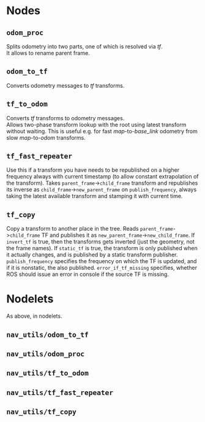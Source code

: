 # Nodes

## `odom_proc`
Splits odometry into two parts, one of which is resolved via *tf*.<br>
It allows to rename parent frame. 

## `odom_to_tf`
Converts odometry messages to *tf* transforms.

## `tf_to_odom`
Converts *tf* transforms to odometry messages.<br>
Allows two-phase transform lookup with the root using latest transform without waiting.
This is useful e.g. for fast *map*-to-*base_link* odometry from slow *map*-to-*odom* transforms.

## `tf_fast_repeater`
Use this if a transform you have needs to be republished on a higher frequency
always with current timestamp (to allow constant extrapolation of the transform).
Takes `parent_frame`->`child_frame` transform and republishes its inverse as
`child_frame`->`new_parent_frame` on `publish_frequency`, always taking the
latest available transform and stamping it with current time.

## `tf_copy`
Copy a transform to another place in the tree. Reads `parent_frame`->`child_frame`
TF and publishes it as `new_parent_frame`->`new_child_frame`. If `invert_tf` is true,
then the transforms gets inverted (just the geometry, not the frame names).
If `static_tf` is true, the transform is only published when it actually changes,
and is published by a static transform publisher. `publish_frequency` specifies the
frequency on which the TF is updated, and if it is nonstatic, the also published.
`error_if_tf_missing` specifies, whether ROS should issue an error in console if the source
TF is missing.

# Nodelets

As above, in nodelets.

## `nav_utils/odom_to_tf`

## `nav_utils/odom_proc`

## `nav_utils/tf_to_odom`

## `nav_utils/tf_fast_repeater`

## `nav_utils/tf_copy`